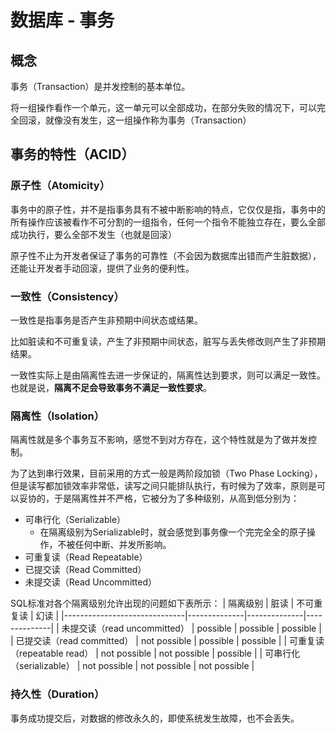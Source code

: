 # 数据库 - 事务
## 概念
事务（Transaction）是并发控制的基本单位。

将一组操作看作一个单元，这一单元可以全部成功，在部分失败的情况下，可以完全回滚，就像没有发生，这一组操作称为事务（Transaction）

## 事务的特性（ACID）
### 原子性（Atomicity）
事务中的原子性，并不是指事务具有不被中断影响的特点，它仅仅是指，事务中的所有操作应该被看作不可分割的一组指令，任何一个指令不能独立存在，要么全部成功执行，要么全部不发生（也就是回滚）

原子性不止为开发者保证了事务的可靠性（不会因为数据库出错而产生脏数据），还能让开发者手动回滚，提供了业务的便利性。

### 一致性（Consistency）
一致性是指事务是否产生非预期中间状态或结果。

比如脏读和不可重复读，产生了非预期中间状态，脏写与丢失修改则产生了非预期结果。

一致性实际上是由隔离性去进一步保证的，隔离性达到要求，则可以满足一致性。也就是说，**隔离不足会导致事务不满足一致性要求**。

### 隔离性（Isolation）
隔离性就是多个事务互不影响，感觉不到对方存在，这个特性就是为了做并发控制。

为了达到串行效果，目前采用的方式一般是两阶段加锁（Two Phase Locking），但是读写都加锁效率非常低，读写之间只能排队执行，有时候为了效率，原则是可以妥协的，于是隔离性并不严格，它被分为了多种级别，从高到低分别为：

- 可串行化（Serializable）
    - 在隔离级别为Serializable时，就会感觉到事务像一个完完全全的原子操作，不被任何中断、并发所影响。
- 可重复读（Read Repeatable）
- 已提交读（Read Committed）
- 未提交读（Read Uncommitted）

SQL标准对各个隔离级别允许出现的问题如下表所示：
| 隔离级别                     | 脏读         | 不可重复读   | 幻读         |
|------------------------------|--------------|--------------|--------------|
| 未提交读（read uncommitted） | possible     | possible     | possible     |
| 已提交读（read committed）   | not possible | possible     | possible     |
| 可重复读（repeatable read）  | not possible | not possible | possible     |
| 可串行化（serializable）     | not possible | not possible | not possible |

### 持久性（Duration）
事务成功提交后，对数据的修改永久的，即使系统发生故障，也不会丢失。
